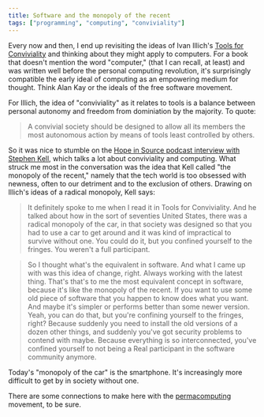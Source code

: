 ```yaml
---
title: Software and the monopoly of the recent
tags: ["programming", "computing", "conviviality"]
---
```


Every now and then, I end up revisiting the ideas of Ivan Illich's [Tools for
Conviviality](https://openlibrary.org/works/OL2848898W/Tools_for_Conviviality)
and thinking about they might apply to computers. For a book that doesn't
mention the word "computer," (that I can recall, at least) and was written well
before the personal computing revolution, it's surprisingly compatible the early
ideal of computing as an empowering medium for thought. Think Alan Kay or the
ideals of the free software movement.

For Illich, the idea of "conviviality" as it relates to tools is a balance
between personal autonomy and freedom from dominiation by the majority. To
quote:

>A convivial society should be designed to allow all its members the most
>autonomous action by means of tools least controlled by others.

So it was nice to stumble on the [Hope in Source podcast interview with Stephen
Kell](https://hopeinsource.com/tetris/), which talks a lot about conviviality
and computing. What struck me most in the conversation was the idea that Kell
called "the monopoly of the recent," namely that the tech world is too obsessed
with newness, often to our detriment and to the exclusion of others.
Drawing on Illich's ideas of a radical monopoly, Kell says:

>It definitely spoke to me when I read it in Tools for Conviviality. And he
>talked about how in the sort of seventies United States, there was a radical
>monopoly of the car, in that society was designed so that you had to use a car
>to get around and it was kind of impractical to survive without one. You could
>do it, but you confined yourself to the fringes. You weren't a full participant.

>So I thought what's the equivalent in software. And what I came up with was
>this idea of change, right. Always working with the latest thing. That's that's
>to me the most equivalent concept in software, because it's like the monopoly of
>the recent. If you want to use some old piece of software that you happen to
>know does what you want. And maybe it's simpler or performs better than some
>newer version. Yeah, you can do that, but you're confining yourself to the
>fringes, right? Because suddenly you need to install the old versions of a dozen
>other things, and suddenly you've got security problems to contend with maybe.
>Because everything is so interconnected, you've confined yourself to not being a
>Real participant in the software community anymore.

Today's "monopoly of the car" is the smartphone. It's increasingly more
difficult to get by in society without one.

There are some connections to make here with the
[permacomputing](https://permacomputing.net/) movement, to be sure.
